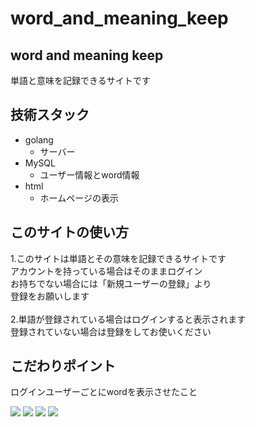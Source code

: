 # word_and_meaning_keep
## word and meaning keep
単語と意味を記録できるサイトです<br>
## 技術スタック
* golang
    * サーバー
* MySQL
    * ユーザー情報とword情報
* html
    * ホームページの表示

## このサイトの使い方
1.このサイトは単語とその意味を記録できるサイトです<br>
アカウントを持っている場合はそのままログイン<br>
お持ちでない場合には「新規ユーザーの登録」より<br>
登録をお願いします<br><br>
2.単語が登録されている場合はログインすると表示されます<br>
登録されていない場合は登録をしてお使いください<br>

## こだわりポイント
ログインユーザーごとにwordを表示させたこと

<img src="https://drive.google.com/uc?id=1PMJsuWOXSCZVrY7W0UC1fIu9uW4RN4fH">
<img src="https://drive.google.com/uc?id=1f74mlXXil0uLY6R4hhDI_4IZBVg24W6e">
<img src="https://drive.google.com/uc?id=1SZuIV_sqmBytzfMdgh1ElCJnBUSSqpkH">
<img src="https://drive.google.com/uc?id=1XlyBqqQv6SoPn5z3llq7utSkZnHkDerC">
